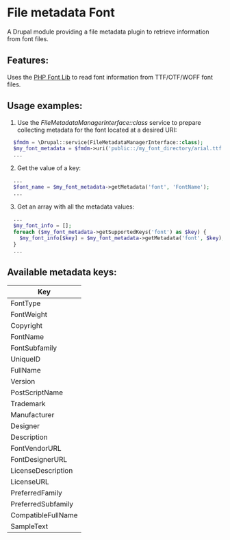 # File metadata Font

A Drupal module providing a file metadata plugin to retrieve information from
font files.


## Features:

Uses the [PHP Font Lib](https://github.com/dompdf/php-font-lib) to read font
information from TTF/OTF/WOFF font files.


## Usage examples:

1. Use the _FileMetadataManagerInterface::class_ service to prepare collecting metadata for
   the font located at a desired URI:

  ```php
    $fmdm = \Drupal::service(FileMetadataManagerInterface::class);
    $my_font_metadata = $fmdm->uri('public::/my_font_directory/arial.ttf');
    ...
  ```

2. Get the value of a key:

  ```php
    ...
    $font_name = $my_font_metadata->getMetadata('font', 'FontName');
    ...
  ```

3. Get an array with all the metadata values:

  ```php
    ...
    $my_font_info = [];
    foreach ($my_font_metadata->getSupportedKeys('font') as $key) {
      $my_font_info[$key] = $my_font_metadata->getMetadata('font', $key);
    }
    ...
  ```


## Available metadata keys:

Key                 |
--------------------|
FontType            |
FontWeight          |
Copyright           |
FontName            |
FontSubfamily       |
UniqueID            |
FullName            |
Version             |
PostScriptName      |
Trademark           |
Manufacturer        |
Designer            |
Description         |
FontVendorURL       |
FontDesignerURL     |
LicenseDescription  |
LicenseURL          |
PreferredFamily     |
PreferredSubfamily  |
CompatibleFullName  |
SampleText          |

